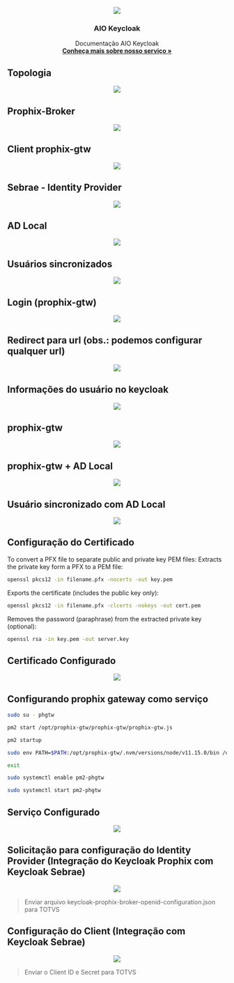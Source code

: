 <p align="center">
  <a href="https://onsac.com/">
    <img src="https://github.com/onsac/prophix/blob/main/Imagens/AIO-KEYCLOAK.png" >
  </a>
</p>

<h3 align="center">AIO Keycloak</h3>

<p align="center">
  Documentação AIO Keycloak
  <br>
  <a href="https://onsac.com/"><strong>Conheça mais sobre nosso serviço »</strong></a>
  </p>
 


## Topologia

<p align="center">
     <img src="https://github.com/onsac/prophix/blob/main/Imagens/1%20-%20Topologia.jpeg" >
</p>

## Prophix-Broker

<p align="center">
     <img src="https://github.com/onsac/prophix/blob/main/Imagens/2%20-%20Prophix-Broker.jpeg" >
</p>

## Client prophix-gtw

<p align="center">
     <img src="https://github.com/onsac/prophix/blob/main/Imagens/3%20-%20Client%20prophix-gtw.jpeg" >
</p>

## Sebrae - Identity Provider

<p align="center">
     <img src="https://github.com/onsac/prophix/blob/main/Imagens/4%20-%20Sebrae%20-%20Identity%20Provider.jpeg" >
</p>

## AD Local

<p align="center">
     <img src="https://github.com/onsac/prophix/blob/main/Imagens/5%20-%20AD%20Local.jpeg" >
</p>

## Usuários sincronizados

<p align="center">
     <img src="https://github.com/onsac/prophix/blob/main/Imagens/6%20-%20Usu%C3%A1rios%20sincronizados.jpeg" >
</p>

## Login (prophix-gtw)

<p align="center">
     <img src="https://github.com/onsac/prophix/blob/main/Imagens/7%20-%20Login%20(prophix-gtw).jpeg" >
</p>

## Redirect para url (obs.: podemos configurar qualquer url)

<p align="center">
     <img src="https://github.com/onsac/prophix/blob/main/Imagens/8%20-%20Redirect%20para%20url%20(obs%20podemos%20configurar%20qualquer%20url).jpeg" >
</p>

##  Informações do usuário no keycloak

<p align="center">
     <img src="https://github.com/onsac/prophix/blob/main/Imagens/9%20-%20Informa%C3%A7%C3%B5es%20do%20usu%C3%A1rio%20no%20keycloak.jpeg" >
</p>

## prophix-gtw

<p align="center">
     <img src="https://github.com/onsac/prophix/blob/main/Imagens/10%20-%20prophix-gtw.jpeg" >
</p>

## prophix-gtw + AD Local

<p align="center">
     <img src="https://github.com/onsac/prophix/blob/main/Imagens/11%20-%20prophix-gtw%20%2B%20AD%20Local.jpeg" >
</p>

## Usuário sincronizado com AD Local

<p align="center">
     <img src="https://github.com/onsac/prophix/blob/main/Imagens/12%20-%20AD%20Local.jpeg" >
</p>

## Configuração do Certificado

To convert a PFX file to separate public and private key PEM files:
Extracts the private key form a PFX to a PEM file:
```sh
openssl pkcs12 -in filename.pfx -nocerts -out key.pem
```
Exports the certificate (includes the public key only):
```sh
openssl pkcs12 -in filename.pfx -clcerts -nokeys -out cert.pem
```
Removes the password (paraphrase) from the extracted private key (optional):
```sh
openssl rsa -in key.pem -out server.key
```
## Certificado Configurado
<p align="center">
     <img src="https://github.com/onsac/prophix/blob/main/Imagens/Keyclock_Certificados_Configurados.jpeg" >
</p>

## Configurando prophix gateway como serviço
```sh
sudo su - phgtw

pm2 start /opt/prophix-gtw/prophix-gtw/prophix-gtw.js

pm2 startup

sudo env PATH=$PATH:/opt/prophix-gtw/.nvm/versions/node/v11.15.0/bin /opt/prophix-gtw/.nvm/versions/node/v11.15.0/lib/node_modules/pm2/bin/pm2 startup systemd -u phgtw --hp /opt/prophix-gtw

exit

sudo systemctl enable pm2-phgtw

sudo systemctl start pm2-phgtw
```
## Serviço Configurado

<p align="center">
     <img src="https://github.com/onsac/prophix/blob/main/Imagens/Keyclock_Servi%C3%A7o_Configurado.jpeg" >
</p>

## Solicitação para configuração do Identity Provider (Integração do Keycloak Prophix com Keycloak Sebrae)

<p align="center">
     <img src="https://github.com/onsac/prophix/blob/main/Imagens/Keyclok_Solicita%C3%A7%C3%A3o_para_configura%C3%A7%C3%A3o_do_Identity_Provider.jpeg" >
</p>

>Enviar arquivo keycloak-prophix-broker-openid-configuration.json para TOTVS

## Configuração do Client (Integração com Keycloak Sebrae)
<p align="center">
     <img src="https://github.com/onsac/prophix/blob/main/Imagens/Keycloy_Configura%C3%A7%C3%A3o_%20do_Client.jpeg" >
</p>

>Enviar o Client ID e Secret para TOTVS
